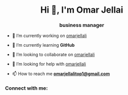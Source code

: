 <h1 align="center">Hi 👋, I'm Omar Jellai</h1>
<h3 align="center">business manager</h3>

- 🔭 I’m currently working on [omarjellali](https://github.com/omarjellali/omarjellali)

- 🌱 I’m currently learning **GitHub**

- 👯 I’m looking to collaborate on [omarjellali](https://github.com/omarjellali/omarjellali)

- 🤝 I’m looking for help with [omarjellali](https://github.com/omarjellali/omarjellali)

- 📫 How to reach me **omarjellalitop1@gmail.com**

<h3 align="left">Connect with me:</h3>
<p align="left">
</p>
